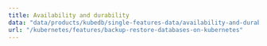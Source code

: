 ```yaml
---
title: Availability and durability
data: "data/products/kubedb/single-features-data/availability-and-durability.json"
url: "/kubernetes/features/backup-restore-databases-on-kubernetes"
---
```

